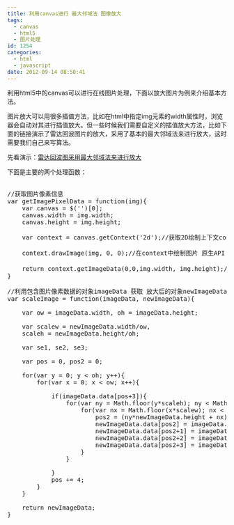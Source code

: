 ```yaml
---
title: 利用canvas进行 最大邻域法 图像放大
tags:
  - canvas
  - html5
  - 图片处理
id: 1254
categories:
  - html
  - javascript
date: 2012-09-14 08:50:41
---
```


利用html5中的canvas可以进行在线图片处理，下面以放大图片为例来介绍基本方法。

图片放大可以用很多插值方法，比如在html中指定img元素的width属性时，浏览器会自动对其进行插值放大。但一些时候我们需要自定义的插值放大方法，比如下面的链接演示了雷达回波图片的放大，采用了基本的最大邻域法来进行放大，这时需要我们自己来写算法。

先看演示：[雷达回波图采用最大邻域法来进行放大](http://grow.sinaapp.com/wp-content/topic/scale-img/ "打开链接")

下面是主要的两个处理函数：
<pre lang='javascript'>

//获取图片像素信息
var getImagePixelData = function(img){
	var canvas = $('<canvas>')[0];
	canvas.width = img.width;
	canvas.height = img.height;

	var context = canvas.getContext('2d');//获取2D绘制上下文context 原生API

	context.drawImage(img, 0, 0);//在context中绘制图片 原生API

	return context.getImageData(0,0,img.width, img.height);//获取context中的像素数据 原生API
}

//利用包含图片像素数据的对象imageData 获取 放大后的对象newImageData
var scaleImage = function(imageData, newImageData){

	var ow = imageData.width, oh = imageData.height;

	var scalew = newImageData.width/ow,
	scaleh = newImageData.height/oh;

	var se1, se2, se3;

	var pos = 0, pos2 = 0;

	for(var y = 0; y < oh; y++){
		for(var x = 0; x < ow; x++){

			if(imageData.data[pos+3]){
				for(var ny = Math.floor(y*scaleh); ny < Math.floor((y+1)*scaleh); ny++){
					for(var nx = Math.floor(x*scalew); nx < Math.floor((x+1)*scalew); nx++){
						pos2 = (ny*newImageData.height + nx)*4;
						newImageData.data[pos2] = imageData.data[pos];
						newImageData.data[pos2+1] = imageData.data[pos+1];
						newImageData.data[pos2+2] = imageData.data[pos+2];
						newImageData.data[pos2+3] = imageData.data[pos+3];
					}
				}

			}
			pos += 4;
		}
	}

	return newImageData;
}
</pre>